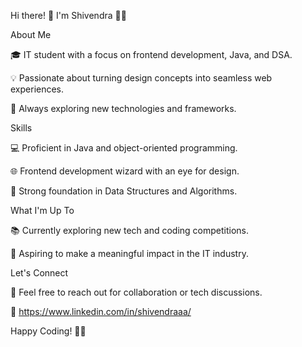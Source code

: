 Hi there! 👋 I'm Shivendra 👨‍💻


About Me

🎓 IT student with a focus on frontend development, Java, and DSA.

💡 Passionate about turning design concepts into seamless web experiences.

🚀 Always exploring new technologies and frameworks.

Skills

💻 Proficient in Java and object-oriented programming.

🌐 Frontend development wizard with an eye for design.

🧠 Strong foundation in Data Structures and Algorithms.


What I'm Up To

📚 Currently exploring new tech and coding competitions.

🌟 Aspiring to make a meaningful impact in the IT industry.


Let's Connect

📧 Feel free to reach out for collaboration or tech discussions.

🔗 https://www.linkedin.com/in/shivendraaa/

Happy Coding! 🚀✨


